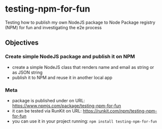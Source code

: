 # testing-npm-for-fun
Testing how to publish my own NodeJS package to Node Package registry (NPM) for fun and investigating the e2e process

## Objectives

### Create simple NodeJS package and publish it on NPM
- create a simple NodeJS class that renders name and email as string or as JSON string
- publish it to NPM and reuse it in another local app

### Meta
- package is published under on URL: https://www.npmjs.com/package/testing-npm-for-fun
- it can be tested via RunKit on URL: https://runkit.com/npm/testing-npm-for-fun
- you can use it in your project running: `npm install testing-npm-for-fun`
